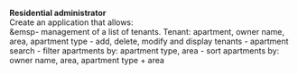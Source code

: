 <strong>Residential administrator</strong><br>
Create an application that allows:<br>
&emsp- management of a list of tenants. Tenant: apartment, owner name, area, apartment type - add, delete, modify and display tenants - apartment search - filter apartments by: apartment type, area - sort apartments by: owner name, area, apartment type + area
